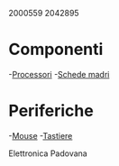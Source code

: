 2000559
2042895

# Componenti
-[Processori](./componenti/processori.md)
-[Schede madri](./componenti/schede_madri.md)

# Periferiche
-[Mouse](./periferiche/mouse.md)
-[Tastiere](./periferiche/tastiere.md)

Elettronica Padovana